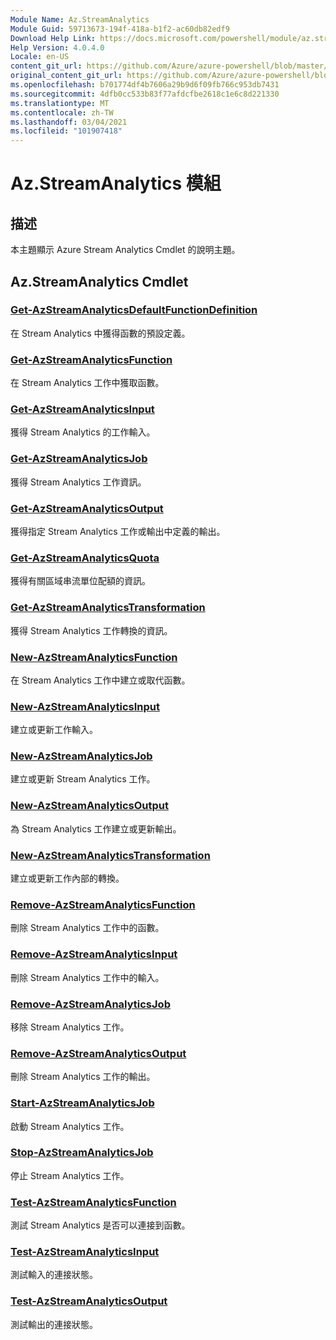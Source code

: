 ```yaml
---
Module Name: Az.StreamAnalytics
Module Guid: 59713673-194f-418a-b1f2-ac60db82edf9
Download Help Link: https://docs.microsoft.com/powershell/module/az.streamanalytics
Help Version: 4.0.4.0
Locale: en-US
content_git_url: https://github.com/Azure/azure-powershell/blob/master/src/StreamAnalytics/StreamAnalytics/help/Az.StreamAnalytics.md
original_content_git_url: https://github.com/Azure/azure-powershell/blob/master/src/StreamAnalytics/StreamAnalytics/help/Az.StreamAnalytics.md
ms.openlocfilehash: b701774df4b7606a29b9d6f09fb766c953db7431
ms.sourcegitcommit: 4dfb0cc533b83f77afdcfbe2618c1e6c8d221330
ms.translationtype: MT
ms.contentlocale: zh-TW
ms.lasthandoff: 03/04/2021
ms.locfileid: "101907418"
---
```

# Az.StreamAnalytics 模組
## 描述
本主題顯示 Azure Stream Analytics Cmdlet 的說明主題。

## Az.StreamAnalytics Cmdlet
### [Get-AzStreamAnalyticsDefaultFunctionDefinition](Get-AzStreamAnalyticsDefaultFunctionDefinition.md)
在 Stream Analytics 中獲得函數的預設定義。

### [Get-AzStreamAnalyticsFunction](Get-AzStreamAnalyticsFunction.md)
在 Stream Analytics 工作中獲取函數。

### [Get-AzStreamAnalyticsInput](Get-AzStreamAnalyticsInput.md)
獲得 Stream Analytics 的工作輸入。

### [Get-AzStreamAnalyticsJob](Get-AzStreamAnalyticsJob.md)
獲得 Stream Analytics 工作資訊。

### [Get-AzStreamAnalyticsOutput](Get-AzStreamAnalyticsOutput.md)
獲得指定 Stream Analytics 工作或輸出中定義的輸出。

### [Get-AzStreamAnalyticsQuota](Get-AzStreamAnalyticsQuota.md)
獲得有關區域串流單位配額的資訊。

### [Get-AzStreamAnalyticsTransformation](Get-AzStreamAnalyticsTransformation.md)
獲得 Stream Analytics 工作轉換的資訊。

### [New-AzStreamAnalyticsFunction](New-AzStreamAnalyticsFunction.md)
在 Stream Analytics 工作中建立或取代函數。

### [New-AzStreamAnalyticsInput](New-AzStreamAnalyticsInput.md)
建立或更新工作輸入。

### [New-AzStreamAnalyticsJob](New-AzStreamAnalyticsJob.md)
建立或更新 Stream Analytics 工作。

### [New-AzStreamAnalyticsOutput](New-AzStreamAnalyticsOutput.md)
為 Stream Analytics 工作建立或更新輸出。

### [New-AzStreamAnalyticsTransformation](New-AzStreamAnalyticsTransformation.md)
建立或更新工作內部的轉換。

### [Remove-AzStreamAnalyticsFunction](Remove-AzStreamAnalyticsFunction.md)
刪除 Stream Analytics 工作中的函數。

### [Remove-AzStreamAnalyticsInput](Remove-AzStreamAnalyticsInput.md)
刪除 Stream Analytics 工作中的輸入。

### [Remove-AzStreamAnalyticsJob](Remove-AzStreamAnalyticsJob.md)
移除 Stream Analytics 工作。

### [Remove-AzStreamAnalyticsOutput](Remove-AzStreamAnalyticsOutput.md)
刪除 Stream Analytics 工作的輸出。

### [Start-AzStreamAnalyticsJob](Start-AzStreamAnalyticsJob.md)
啟動 Stream Analytics 工作。

### [Stop-AzStreamAnalyticsJob](Stop-AzStreamAnalyticsJob.md)
停止 Stream Analytics 工作。

### [Test-AzStreamAnalyticsFunction](Test-AzStreamAnalyticsFunction.md)
測試 Stream Analytics 是否可以連接到函數。

### [Test-AzStreamAnalyticsInput](Test-AzStreamAnalyticsInput.md)
測試輸入的連接狀態。

### [Test-AzStreamAnalyticsOutput](Test-AzStreamAnalyticsOutput.md)
測試輸出的連接狀態。

